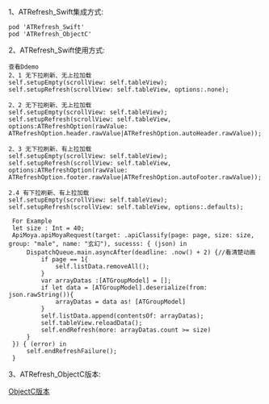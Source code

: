 1、ATRefresh_Swift集成方式:

    pod 'ATRefresh_Swift'
    pod 'ATRefresh_ObjectC'
    
2、ATRefresh_Swift使用方式:

    查看Ddemo
    2、1 无下拉刷新、无上拉加载
    self.setupEmpty(scrollView: self.tableView);
    self.setupRefresh(scrollView: self.tableView, options:.none);
    
    2、2 无下拉刷新、无上拉加载
    self.setupEmpty(scrollView: self.tableView);
    self.setupRefresh(scrollView: self.tableView, options:ATRefreshOption(rawValue: ATRefreshOption.header.rawValue|ATRefreshOption.autoHeader.rawValue));
    
    2、3 无下拉刷新、有上拉加载
    self.setupEmpty(scrollView: self.tableView);
    self.setupRefresh(scrollView: self.tableView, options:ATRefreshOption(rawValue: ATRefreshOption.footer.rawValue|ATRefreshOption.autoFooter.rawValue));
    
    2.4 有下拉刷新、有上拉加载
    self.setupEmpty(scrollView: self.tableView);
    self.setupRefresh(scrollView: self.tableView, options:.defaults);
   
     For Example
     let size : Int = 40;
     ApiMoya.apiMoyaRequest(target: .apiClassify(page: page, size: size, group: "male", name: "玄幻"), sucesss: { (json) in
         DispatchQueue.main.asyncAfter(deadline: .now() + 2) {//看清楚动画
             if page == 1{
                 self.listData.removeAll();
             }
             var arrayDatas :[ATGroupModel] = [];
             if let data = [ATGroupModel].deserialize(from: json.rawString()){
                 arrayDatas = data as! [ATGroupModel]
             }
             self.listData.append(contentsOf: arrayDatas);
             self.tableView.reloadData();
             self.endRefresh(more: arrayDatas.count >= size)
         }
     }) { (error) in
         self.endRefreshFailure();
     }
       
3、ATRefresh_ObjectC版本:
    
[ObjectC版本](https://github.com/tianya2416/ATRefresh_ObjectC.git)
